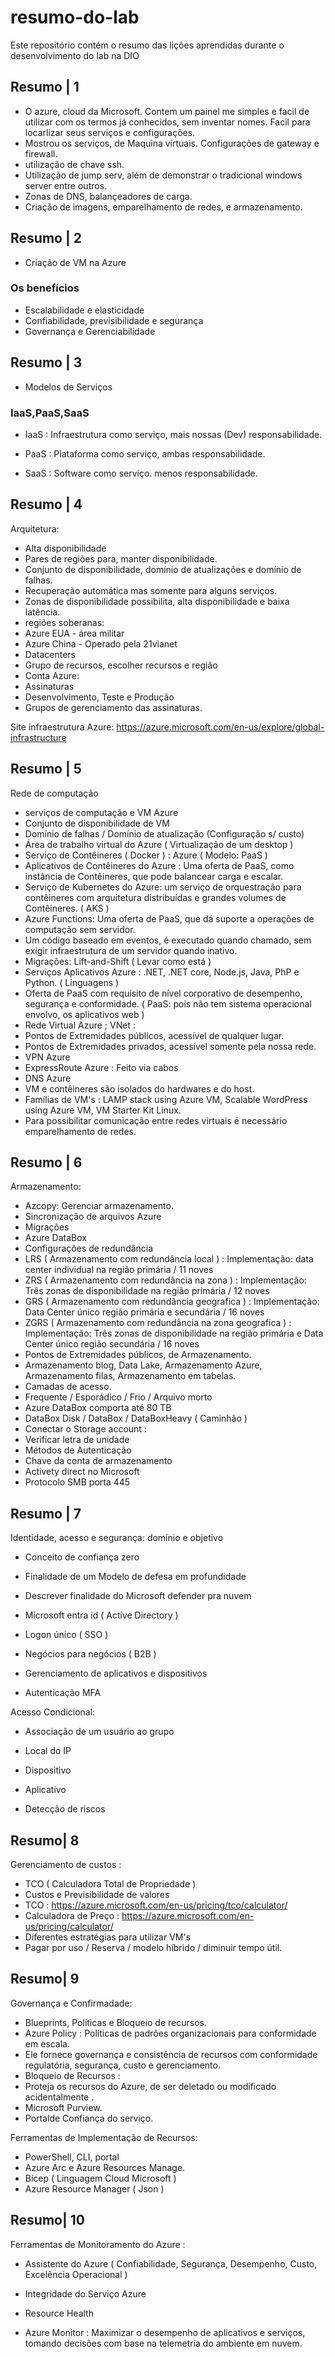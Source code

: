 # resumo-do-lab
Este repositório contém o resumo das lições aprendidas durante o desenvolvimento do lab na DIO
## Resumo | 1
- O azure, cloud da Microsoft. Contem um painel me simples e facil de utilizar com os termos já conhecidos, sem inventar nomes. Facil para locarlizar seus serviços e configurações.
- Mostrou os serviços, de Maquina virtuais. Configurações de gateway e firewall.
- utilização de chave ssh.
- Utilização de jump serv, além de demonstrar o tradicional windows server entre outros.
- Zonas de DNS, balançeadores de carga.
- Criação de imagens, emparelhamento de redes, e armazenamento.

## Resumo | 2
- Criação de VM na Azure
### Os benefícios
- Escalabilidade e elasticidade 
- Confiabilidade, previsibilidade e segurança 
- Governança e Gerenciabilidade

## Resumo | 3
- Modelos de Serviços
### IaaS,PaaS,SaaS

- IaaS : Infraestrutura como serviço, mais nossas (Dev) responsabilidade.

- PaaS : Plataforma como serviço, ambas responsabilidade. 

- SaaS : Software como serviço. menos responsabilidade.

## Resumo | 4

Arquitetura:
- Alta disponibilidade
- Pares de regiões para, manter disponibilidade.
- Conjunto de disponibilidade, domínio de atualizações e domínio de falhas.
- Recuperação automática mas somente para alguns serviços.
- Zonas de disponibilidade possibilita, alta disponibilidade e baixa latência.
- regiões soberanas:
- Azure EUA - área militar 
- Azure China - Operado pela 21vianet
- Datacenters
- Grupo de recursos, escolher recursos e região
- Conta Azure:
- Assinaturas
- Desenvolvimento, Teste e Produção
- Grupos de gerenciamento das assinaturas.

Site infraestrutura Azure:
https://azure.microsoft.com/en-us/explore/global-infrastructure

## Resumo | 5

Rede de computação
 
- serviços de computação e VM Azure
- Conjunto de disponibilidade de VM
- Domínio de falhas / Domínio de atualização (Configuração s/ custo)
- Área de trabalho virtual do Azure ( Virtualização de um desktop )
- Serviço de Contêineres ( Docker ) : Azure ( Modelo: PaaS )
- Aplicativos de Contêineres do Azure : Uma oferta de PaaS, como instância de Contêineres, que pode balancear carga e escalar.
- Serviço de Kubernetes do Azure: um serviço de orquestração para contêineres com arquitetura distribuídas e grandes volumes de Contêineres. ( AKS )
- Azure Functions: Uma oferta de PaaS, que dá suporte a operações de computação sem servidor.
- Um código baseado em eventos, é executado quando chamado, sem exigir infraestrutura de um servidor quando inativo.
- Migrações: Lift-and-Shift ( Levar como está )
- Serviços Aplicativos Azure : .NET, .NET core, Node.js, Java, PhP e Python. ( Linguagens )
- Oferta de PaaS com requisito de nível corporativo de desempenho, segurança e conformidade. ( PaaS: pois não tem sistema operacional envolvo, os aplicativos web )
- Rede Virtual Azure ; VNet :
- Pontos de Extremidades públicos, acessível de qualquer lugar.
- Pontos de Extremidades privados, acessível somente pela nossa rede.
- VPN Azure
- ExpressRoute Azure : Feito via cabos
- DNS Azure
- VM e contêineres são isolados do hardwares e do host.
- Famílias de VM's : LAMP stack using Azure VM, Scalable WordPress using Azure VM, VM Starter Kit Linux.
- Para possibilitar comunicação entre redes virtuais é necessário emparelhamento de redes.

## Resumo | 6

Armazenamento:

- Azcopy: Gerenciar armazenamento.
- Sincronização de arquivos Azure
- Migrações 
- Azure DataBox
- Configurações de redundância 
- LRS ( Armazenamento com redundância local ) : Implementação: data center individual na região primária / 11 noves
- ZRS ( Armazenamento com redundância na zona ) : Implementação: Três zonas de disponibilidade na região primária / 12 noves
- GRS ( Armazenamento com redundância geografica ) : Implementação: Data Center único  região primária e secundária / 16 noves
- ZGRS ( Armazenamento com redundância na zona geografica ) : Implementação: Três zonas de disponibilidade na região primária e Data Center único  região secundária / 16 noves
- Pontos de Extremidades públicos, de Armazenamento.
- Armazenamento blog, Data Lake, Armazenamento Azure, Armazenamento filas, Armazenamento em tabelas.
- Camadas de acesso.
- Frequente / Esporádico / Frio / Arquivo morto
- Azure DataBox comporta até 80 TB
- DataBox Disk / DataBox / DataBoxHeavy ( Caminhão )
- Conectar o Storage account :
- Verificar letra de unidade 
- Métodos de Autenticação 
- Chave da conta de armazenamento 
- Activety direct no Microsoft
- Protocolo SMB porta 445

## Resumo | 7

Identidade, acesso e segurança: domínio e objetivo 

- Conceito de confiança zero

- Finalidade de um Modelo de defesa em profundidade 

- Descrever finalidade do Microsoft defender pra nuvem 

- Microsoft entra id ( Active Directory )

- Logon único ( SSO )

- Negócios para negócios ( B2B )

- Gerenciamento de aplicativos e dispositivos 

- Autenticação MFA

Acesso Condicional:

- Associação de um usuário ao grupo 

- Local do IP

- Dispositivo

- Aplicativo 

- Detecção de riscos

## Resumo| 8

Gerenciamento de custos :

- TCO ( Calculadora Total de Propriedade )
- Custos e Previsibilidade de valores 
- TCO : https://azure.microsoft.com/en-us/pricing/tco/calculator/
- Calculadora de Preço : https://azure.microsoft.com/en-us/pricing/calculator/
- Diferentes estratégias para utilizar VM's  
- Pagar por uso / Reserva / modelo híbrido / diminuir tempo útil.

## Resumo| 9

Governança e Confirmadade: 

- Blueprints, Políticas e Bloqueio de recursos.
- Azure Policy : Políticas de padrões organizacionais para conformidade em escala.
- Ele fornece governança e consistência de recursos com conformidade regulatória, segurança, custo e gerenciamento.
- Bloqueio de Recursos :
- Proteja os recursos do Azure, de ser deletado ou modificado acidentalmente .
- Microsoft Purview.
- Portalde Confiança do serviço.

Ferramentas de Implementação de Recursos:

- PowerShell, CLI, portal
- Azure Arc e Azure Resources Manage.
- Bícep ( Linguagem Cloud Microsoft )
- Azure Resource Manager ( Json )

## Resumo| 10

Ferramentas de Monitoramento do Azure :

- Assistente do Azure ( Confiabilidade, Segurança, Desempenho, Custo, Excelência Operacional )

- Integridade do Serviço Azure

- Resource Health

- Azure Monitor : Maximizar o desempenho de aplicativos e serviços, tomando decisões com base na telemetria do ambiente em nuvem.
